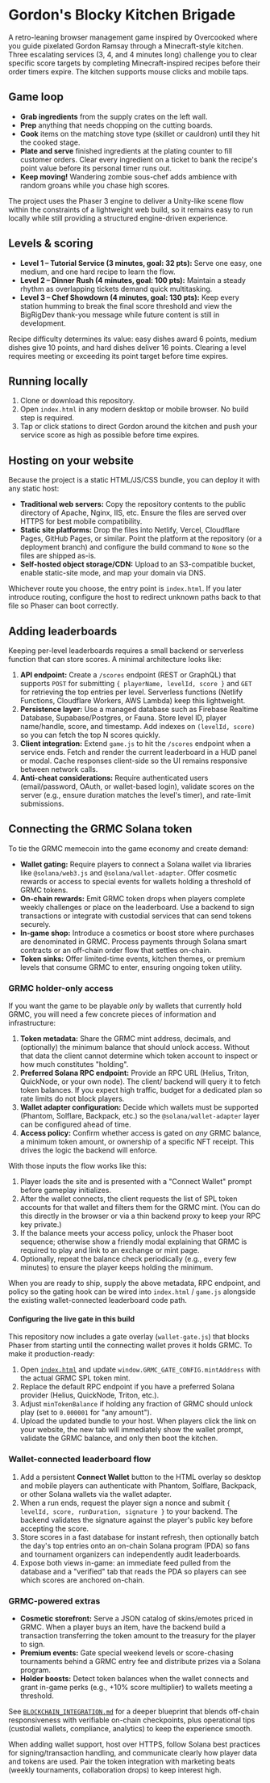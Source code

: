 # Gordon's Blocky Kitchen Brigade

A retro-leaning browser management game inspired by Overcooked where you guide pixelated Gordon Ramsay through a Minecraft-style
kitchen. Three escalating services (3, 4, and 4 minutes long) challenge you to clear specific score targets by completing
Minecraft-inspired recipes before their order timers expire. The kitchen supports mouse clicks and mobile taps.

## Game loop

- **Grab ingredients** from the supply crates on the left wall.
- **Prep** anything that needs chopping on the cutting boards.
- **Cook** items on the matching stove type (skillet or cauldron) until they hit the cooked stage.
- **Plate and serve** finished ingredients at the plating counter to fill customer orders. Clear every ingredient on a ticket to
  bank the recipe's point value before its personal timer runs out.
- **Keep moving!** Wandering zombie sous-chef adds ambience with random groans while you chase high scores.

The project uses the Phaser 3 engine to deliver a Unity-like scene flow within the constraints of a lightweight web build, so it
remains easy to run locally while still providing a structured engine-driven experience.

## Levels & scoring

- **Level 1 – Tutorial Service (3 minutes, goal: 32 pts):** Serve one easy, one medium, and one hard recipe to learn the flow.
- **Level 2 – Dinner Rush (4 minutes, goal: 100 pts):** Maintain a steady rhythm as overlapping tickets demand quick multitasking.
- **Level 3 – Chef Showdown (4 minutes, goal: 130 pts):** Keep every station humming to break the final score threshold and view
  the BigRigDev thank-you message while future content is still in development.

Recipe difficulty determines its value: easy dishes award 6 points, medium dishes give 10 points, and hard dishes deliver 16
points. Clearing a level requires meeting or exceeding its point target before time expires.

## Running locally

1. Clone or download this repository.
2. Open `index.html` in any modern desktop or mobile browser. No build step is required.
3. Tap or click stations to direct Gordon around the kitchen and push your service score as high as possible before time expires.

## Hosting on your website

Because the project is a static HTML/JS/CSS bundle, you can deploy it with any static host:

- **Traditional web servers:** Copy the repository contents to the public directory of Apache, Nginx, IIS, etc. Ensure the files are
  served over HTTPS for best mobile compatibility.
- **Static site platforms:** Drop the files into Netlify, Vercel, Cloudflare Pages, GitHub Pages, or similar. Point the platform at the
  repository (or a deployment branch) and configure the build command to `None` so the files are shipped as-is.
- **Self-hosted object storage/CDN:** Upload to an S3-compatible bucket, enable static-site mode, and map your domain via DNS.

Whichever route you choose, the entry point is `index.html`. If you later introduce routing, configure the host to redirect unknown
paths back to that file so Phaser can boot correctly.

## Adding leaderboards

Keeping per-level leaderboards requires a small backend or serverless function that can store scores. A minimal architecture looks like:

1. **API endpoint:** Create a `/scores` endpoint (REST or GraphQL) that supports `POST` for submitting `{ playerName, levelId, score }`
   and `GET` for retrieving the top entries per level. Serverless functions (Netlify Functions, Cloudflare Workers, AWS Lambda) keep
   this lightweight.
2. **Persistence layer:** Use a managed database such as Firebase Realtime Database, Supabase/Postgres, or Fauna. Store level ID,
   player name/handle, score, and timestamp. Add indexes on `(levelId, score)` so you can fetch the top N scores quickly.
3. **Client integration:** Extend `game.js` to hit the `/scores` endpoint when a service ends. Fetch and render the current leaderboard
   in a HUD panel or modal. Cache responses client-side so the UI remains responsive between network calls.
4. **Anti-cheat considerations:** Require authenticated users (email/password, OAuth, or wallet-based login), validate scores on the
   server (e.g., ensure duration matches the level's timer), and rate-limit submissions.

## Connecting the GRMC Solana token

To tie the GRMC memecoin into the game economy and create demand:

- **Wallet gating:** Require players to connect a Solana wallet via libraries like `@solana/web3.js` and `@solana/wallet-adapter`. Offer
  cosmetic rewards or access to special events for wallets holding a threshold of GRMC tokens.
- **On-chain rewards:** Emit GRMC token drops when players complete weekly challenges or place on the leaderboard. Use a backend to sign
  transactions or integrate with custodial services that can send tokens securely.
- **In-game shop:** Introduce a cosmetics or boost store where purchases are denominated in GRMC. Process payments through Solana smart
  contracts or an off-chain order flow that settles on-chain.
- **Token sinks:** Offer limited-time events, kitchen themes, or premium levels that consume GRMC to enter, ensuring ongoing token
  utility.

### GRMC holder-only access

If you want the game to be playable *only* by wallets that currently hold GRMC, you will need a few concrete pieces of
information and infrastructure:

1. **Token metadata:** Share the GRMC mint address, decimals, and (optionally) the minimum balance that should unlock access.
   Without that data the client cannot determine which token account to inspect or how much constitutes "holding".
2. **Preferred Solana RPC endpoint:** Provide an RPC URL (Helius, Triton, QuickNode, or your own node). The client/ backend will
   query it to fetch token balances. If you expect high traffic, budget for a dedicated plan so rate limits do not block players.
3. **Wallet adapter configuration:** Decide which wallets must be supported (Phantom, Solflare, Backpack, etc.) so the
   `@solana/wallet-adapter` layer can be configured ahead of time.
4. **Access policy:** Confirm whether access is gated on *any* GRMC balance, a minimum token amount, or ownership of a specific
   NFT receipt. This drives the logic the backend will enforce.

With those inputs the flow works like this:

1. Player loads the site and is presented with a "Connect Wallet" prompt before gameplay initializes.
2. After the wallet connects, the client requests the list of SPL token accounts for that wallet and filters them for the GRMC
   mint. (You can do this directly in the browser or via a thin backend proxy to keep your RPC key private.)
3. If the balance meets your access policy, unlock the Phaser boot sequence; otherwise show a friendly modal explaining that GRMC
   is required to play and link to an exchange or mint page.
4. Optionally, repeat the balance check periodically (e.g., every few minutes) to ensure the player keeps holding the minimum.

When you are ready to ship, supply the above metadata, RPC endpoint, and policy so the gating hook can be wired into
`index.html` / `game.js` alongside the existing wallet-connected leaderboard code path.

#### Configuring the live gate in this build

This repository now includes a gate overlay (`wallet-gate.js`) that blocks Phaser from starting until the connecting wallet
proves it holds GRMC. To make it production-ready:

1. Open [`index.html`](./index.html) and update `window.GRMC_GATE_CONFIG.mintAddress` with the actual GRMC SPL token mint.
2. Replace the default RPC endpoint if you have a preferred Solana provider (Helius, QuickNode, Triton, etc.).
3. Adjust `minTokenBalance` if holding any fraction of GRMC should unlock play (set to `0.000001` for "any amount").
4. Upload the updated bundle to your host. When players click the link on your website, the new tab will immediately show the
   wallet prompt, validate the GRMC balance, and only then boot the kitchen.

### Wallet-connected leaderboard flow

1. Add a persistent **Connect Wallet** button to the HTML overlay so desktop and mobile players can authenticate with Phantom,
   Solflare, Backpack, or other Solana wallets via the wallet adapter.
2. When a run ends, request the player sign a nonce and submit `{ levelId, score, runDuration, signature }` to your backend. The
   backend validates the signature against the player's public key before accepting the score.
3. Store scores in a fast database for instant refresh, then optionally batch the day's top entries onto an on-chain Solana
   program (PDA) so fans and tournament organizers can independently audit leaderboards.
4. Expose both views in-game: an immediate feed pulled from the database and a "verified" tab that reads the PDA so players can
   see which scores are anchored on-chain.

### GRMC-powered extras

- **Cosmetic storefront:** Serve a JSON catalog of skins/emotes priced in GRMC. When a player buys an item, have the backend build a
  transaction transferring the token amount to the treasury for the player to sign.
- **Premium events:** Gate special weekend levels or score-chasing tournaments behind a GRMC entry fee and distribute prizes via a
  Solana program.
- **Holder boosts:** Detect token balances when the wallet connects and grant in-game perks (e.g., +10% score multiplier) to wallets
  meeting a threshold.

See [`BLOCKCHAIN_INTEGRATION.md`](./BLOCKCHAIN_INTEGRATION.md) for a deeper blueprint that blends off-chain responsiveness with
verifiable on-chain checkpoints, plus operational tips (custodial wallets, compliance, analytics) to keep the experience smooth.

When adding wallet support, host over HTTPS, follow Solana best practices for signing/transaction handling, and communicate clearly how
player data and tokens are used. Pair the token integration with marketing beats (weekly tournaments, collaboration drops) to keep
interest high.
